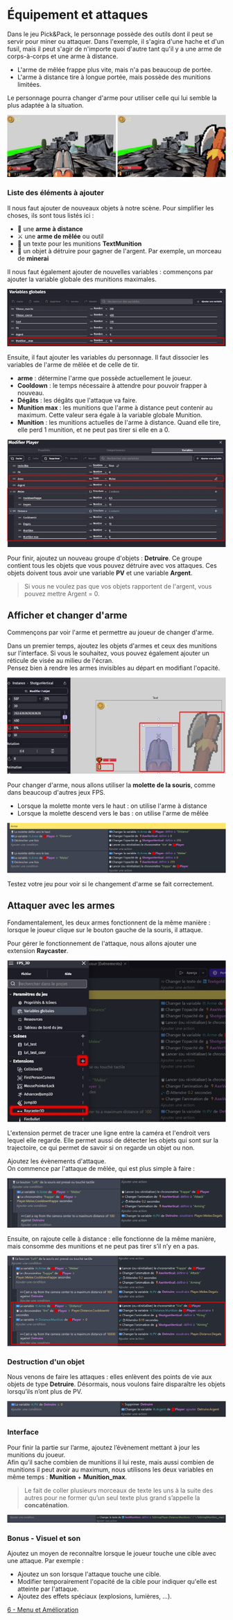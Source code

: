 # Équipement et attaques

Dans le jeu Pick&Pack, le personnage possède des outils dont il peut se servir pour miner ou attaquer. Dans l'exemple, il s'agira d'une hache et d'un fusil, mais il peut s'agir de n'importe quoi d'autre tant qu'il y a une arme de corps-à-corps et une arme à distance.  
  - L'arme de mêlée frappe plus vite, mais n'a pas beaucoup de portée.  
  - L'arme à distance tire à longue portée, mais possède des munitions limitées.

Le personnage pourra changer d'arme pour utiliser celle qui lui semble la plus adaptée à la situation.

![image](https://github.com/g404-code-gaming/Pick-Pack---Action-Adventure-Game/blob/main/Image/arme_1.JPG)

### Liste des éléments à ajouter

Il nous faut ajouter de nouveaux objets à notre scène. Pour simplifier les choses, ils sont tous listés ici :  
  - 🏹 une **arme à distance**  
  - ⚔️ une **arme de mêlée** ou outil  
  - 📜 un texte pour les munitions **TextMunition**  
  - 💎 un objet à détruire pour gagner de l'argent. Par exemple, un morceau de **minerai**

Il nous faut également ajouter de nouvelles variables : commençons par ajouter la variable globale des munitions maximales.

![image](https://github.com/g404-code-gaming/Pick-Pack---Action-Adventure-Game/blob/main/Image/arme_2.JPG)

Ensuite, il faut ajouter les variables du personnage. Il faut dissocier les variables de l'arme de mêlée et de celle de tir.  
  - **arme** : détermine l'arme que possède actuellement le joueur.  
  - **Cooldown** : le temps nécessaire à attendre pour pouvoir frapper à nouveau.  
  - **Dégâts** : les dégâts que l'attaque va faire.  
  - **Munition max** : les munitions que l'arme à distance peut contenir au maximum. Cette valeur sera égale à la variable globale Munition.  
  - **Munition** : les munitions actuelles de l'arme à distance. Quand elle tire, elle perd 1 munition, et ne peut pas tirer si elle en a 0.

![image](https://github.com/g404-code-gaming/Pick-Pack---Action-Adventure-Game/blob/main/Image/arme_3.JPG)

Pour finir, ajoutez un nouveau groupe d'objets : **Detruire**. Ce groupe contient tous les objets que vous pouvez détruire avec vos attaques. Ces objets doivent tous avoir une variable **PV** et une variable **Argent**.

> Si vous ne voulez pas que vos objets rapportent de l'argent, vous pouvez mettre Argent = 0.

## Afficher et changer d'arme

Commençons par voir l'arme et permettre au joueur de changer d'arme.

Dans un premier temps, ajoutez les objets d'armes et ceux des munitions sur l'interface. Si vous le souhaitez, vous pouvez également ajouter un réticule de visée au milieu de l'écran.  
Pensez bien à rendre les armes invisibles au départ en modifiant l'opacité.

![image](https://github.com/g404-code-gaming/Pick-Pack---Action-Adventure-Game/blob/main/Image/arme_4.JPG)

Pour changer d'arme, nous allons utiliser la **molette de la souris**, comme dans beaucoup d'autres jeux FPS.  
  - Lorsque la molette monte vers le haut : on utilise l'arme à distance  
  - Lorsque la molette descend vers le bas : on utilise l'arme de mêlée

![image](https://github.com/g404-code-gaming/Pick-Pack---Action-Adventure-Game/blob/main/Image/arme_5.JPG)

Testez votre jeu pour voir si le changement d'arme se fait correctement.

## Attaquer avec les armes

Fondamentalement, les deux armes fonctionnent de la même manière : lorsque le joueur clique sur le bouton gauche de la souris, il attaque.

Pour gérer le fonctionnement de l'attaque, nous allons ajouter une extension **Raycaster**.

![image](https://github.com/g404-code-gaming/Pick-Pack---Action-Adventure-Game/blob/main/Image/arme_6.JPG)

L'extension permet de tracer une ligne entre la caméra et l'endroit vers lequel elle regarde. Elle permet aussi de détecter les objets qui sont sur la trajectoire, ce qui permet de savoir si on regarde un objet ou non.

Ajoutez les évènements d'attaque.  
On commence par l'attaque de mêlée, qui est plus simple à faire :

![image](https://github.com/g404-code-gaming/Pick-Pack---Action-Adventure-Game/blob/main/Image/arme_7.JPG)

Ensuite, on rajoute celle à distance : elle fonctionne de la même manière, mais consomme des munitions et ne peut pas tirer s’il n’y en a pas.

![image](https://github.com/g404-code-gaming/Pick-Pack---Action-Adventure-Game/blob/main/Image/arme_8.JPG)

### Destruction d'un objet

Nous venons de faire les attaques : elles enlèvent des points de vie aux objets de type **Detruire**. Désormais, nous voulons faire disparaître les objets lorsqu’ils n’ont plus de PV.

![image](https://github.com/g404-code-gaming/Pick-Pack---Action-Adventure-Game/blob/main/Image/arme_9.JPG)

### Interface

Pour finir la partie sur l’arme, ajoutez l’évènement mettant à jour les munitions du joueur.  
Afin qu’il sache combien de munitions il lui reste, mais aussi combien de munitions il peut avoir au maximum, nous utilisons les deux variables en même temps : **Munition** + **Munition_max**.

> Le fait de coller plusieurs morceaux de texte les uns à la suite des autres pour ne former qu’un seul texte plus grand s’appelle la **concaténation**.

![image](https://github.com/g404-code-gaming/Pick-Pack---Action-Adventure-Game/blob/main/Image/arme_10.JPG) 

### Bonus - Visuel et son 

Ajoutez un moyen de reconnaître lorsque le joueur touche une cible avec une attaque. 
Par exemple : 
  - Ajoutez un son lorsque l'attaque touche une cible.
  - Modifier temporairement l'opacité de la cible pour indiquer qu'elle est atteinte par l'attaque.
  - Ajoutez des effets spéciaux (explosions, lumières, ...).

[6 - Menu et Amélioration](https://github.com/g404-code-gaming/Pick-Pack---Action-Adventure-Game/blob/main/6%20-%20Menu.md)
